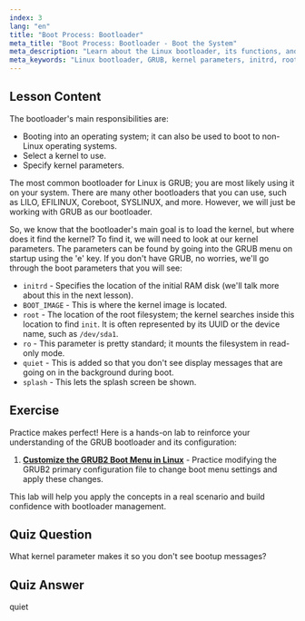 ```yaml
---
index: 3
lang: "en"
title: "Boot Process: Bootloader"
meta_title: "Boot Process: Bootloader - Boot the System"
meta_description: "Learn about the Linux bootloader, its functions, and common kernel parameters like initrd and root. Understand GRUB and optimize your Linux boot process."
meta_keywords: "Linux bootloader, GRUB, kernel parameters, initrd, root filesystem, Linux boot process, Linux tutorial, beginner Linux"
---
```


## Lesson Content

The bootloader's main responsibilities are:

- Booting into an operating system; it can also be used to boot to non-Linux operating systems.
- Select a kernel to use.
- Specify kernel parameters.

The most common bootloader for Linux is GRUB; you are most likely using it on your system. There are many other bootloaders that you can use, such as LILO, EFILINUX, Coreboot, SYSLINUX, and more. However, we will just be working with GRUB as our bootloader.

So, we know that the bootloader's main goal is to load the kernel, but where does it find the kernel? To find it, we will need to look at our kernel parameters. The parameters can be found by going into the GRUB menu on startup using the 'e' key. If you don't have GRUB, no worries, we'll go through the boot parameters that you will see:

- `initrd` - Specifies the location of the initial RAM disk (we'll talk more about this in the next lesson).
- `BOOT_IMAGE` - This is where the kernel image is located.
- `root` - The location of the root filesystem; the kernel searches inside this location to find `init`. It is often represented by its UUID or the device name, such as `/dev/sda1`.
- `ro` - This parameter is pretty standard; it mounts the filesystem in read-only mode.
- `quiet` - This is added so that you don't see display messages that are going on in the background during boot.
- `splash` - This lets the splash screen be shown.

## Exercise

Practice makes perfect! Here is a hands-on lab to reinforce your understanding of the GRUB bootloader and its configuration:

1. **[Customize the GRUB2 Boot Menu in Linux](https://labex.io/labs/comptia-customize-the-grub2-boot-menu-in-linux-590859)** - Practice modifying the GRUB2 primary configuration file to change boot menu settings and apply these changes.

This lab will help you apply the concepts in a real scenario and build confidence with bootloader management.

## Quiz Question

What kernel parameter makes it so you don't see bootup messages?

## Quiz Answer

quiet
